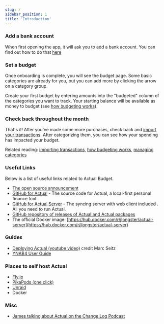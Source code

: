 ```yaml
---
slug: /
sidebar_position: 1
title: 'Introduction'
---
```


### Add a bank account

When first opening the app, it will ask you to add a bank account. You can find out how to do that [here](Accounts/addaccount)

### Set a budget

Once onboarding is complete, you will see the budget page. Some basic categories are already for you, but you can add more by clicking the arrow on a category group.

Create your first budget by entering amounts into the "budgeted" column of the categories you want to track. Your starting balance will be available as money to budget (see [how budgeting works](/Budgeting/howitworks/)).

### Check back throughout the month

That's it! After you've made some more purchases, check back and [import your transactions](/Accounts/importing-trans/). After categorizing them, you can see how your spending has impacted your budget.

Related reading: [importing transactions](/Accounts/importing-trans/), [how budgeting works](/Budgeting/howitworks/), [managing categories](/Budgeting/categories/)

### Useful Links

Below is a list of useful links related to Actual Budget.

- [The open source announcement](https://actualbudget.com/open-source)
- [GitHub for Actual](https://github.com/actualbudget) - The source code for Actual, a local-first personal finance tool.
- [GitHub for Actual Server](https://github.com/actualbudget/actual-server) - The syncing server with web client included . All you need to run Actual.
- [GitHub repository of releases of Actual and Actual packages](https://github.com/actualbudget/releases)
- The official Docker image:
[https://hub.docker.com/r/jlongster/actual-server](https://hub.docker.com/r/jlongster/actual-server)

### Guides

- [Deploying Actual (youtube video)](https://www.youtube.com/watch?v=6ho_oA4MwXo) credit Marc Seitz
- [YNAB4 User Guide](https://hananhazime.files.wordpress.com/2015/12/ynab-print.pdf)

### Places to self host Actual

- [Fly.io](https://www.fly.io/)
- [PikaPods (one click)](https://www.pikapods.com/)
- [Unraid](https://unraid.net/)
- Docker

### Misc

- [James talking about Actual on the Change Log Podcast](https://changelog.com/podcast/495)
